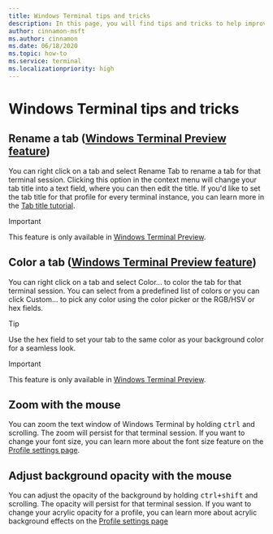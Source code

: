 ```yaml
---
title: Windows Terminal tips and tricks
description: In this page, you will find tips and tricks to help improve your Windows Terminal experience.
author: cinnamon-msft
ms.author: cinnamon
ms.date: 06/18/2020
ms.topic: how-to
ms.service: terminal
ms.localizationpriority: high
---
```


# Windows Terminal tips and tricks

## Rename a tab ([Windows Terminal Preview feature](https://aka.ms/terminal-preview/))

You can right click on a tab and select Rename Tab to rename a tab for that terminal session. Clicking this option in the context menu will change your tab title into a text field, where you can then edit the title. If you'd like to set the tab title for that profile for every terminal instance, you can learn more in the [Tab title tutorial](./tutorials/tab-title.md).

> [!IMPORTANT]
> This feature is only available in [Windows Terminal Preview](https://aka.ms/terminal-preview/).

## Color a tab ([Windows Terminal Preview feature](https://aka.ms/terminal-preview/))

You can right click on a tab and select Color... to color the tab for that terminal session. You can select from a predefined list of colors or you can click Custom... to pick any color using the color picker or the RGB/HSV or hex fields.

> [!TIP]
> Use the hex field to set your tab to the same color as your background color for a seamless look.

> [!IMPORTANT]
> This feature is only available in [Windows Terminal Preview](https://aka.ms/terminal-preview/).

## Zoom with the mouse

You can zoom the text window of Windows Terminal by holding <kbd>ctrl</kbd> and scrolling. The zoom will persist for that terminal session. If you want to change your font size, you can learn more about the font size feature on the [Profile settings page](./customize-settings/profile-settings#text-settings).

## Adjust background opacity with the mouse

You can adjust the opacity of the background by holding <kbd>ctrl+shift</kbd> and scrolling. The opacity will persist for that terminal session. If you want to change your acrylic opacity for a profile, you can learn more about acrylic background effects on the [Profile settings page](./customize-settings/profile-settings#acrylic-settings)
